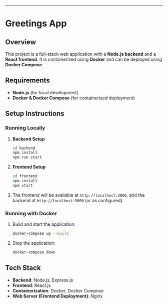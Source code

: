 

---

# Greetings App

## Overview

This project is a full-stack web application with a **Node.js backend** and a **React frontend**. It is containerized using **Docker** and can be deployed using **Docker Compose**.

## Requirements

- **Node.js** (for local development)
- **Docker & Docker Compose** (for containerized deployment)

## Setup Instructions

### Running Locally

1. **Backend Setup**
   ```sh
   cd backend
   npm install
   npm run start
   ```

2. **Frontend Setup**
   ```sh
   cd frontend
   npm install
   npm start
   ```

3. The frontend will be available at `http://localhost:3000`, and the backend at `http://localhost:5000` (or as configured).

### Running with Docker

1. Build and start the application:
   ```sh
   docker-compose up --build
   ```

2. Stop the application:
   ```sh
   docker-compose down
   ```

## Tech Stack

- **Backend**: Node.js, Express.js
- **Frontend**: React.js
- **Containerization**: Docker, Docker Compose
- **Web Server (Frontend Deployment)**: Nginx
